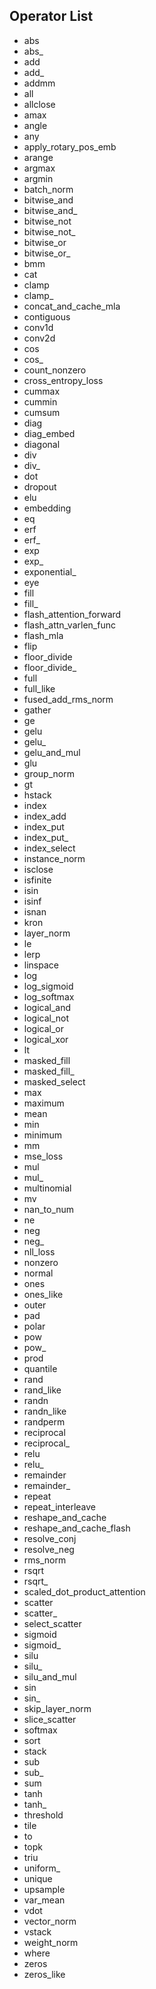 ## Operator List

- abs
- abs\_
- add
- add\_
- addmm
- all
- allclose
- amax
- angle
- any
- apply_rotary_pos_emb
- arange
- argmax
- argmin
- batch_norm
- bitwise_and
- bitwise_and\_
- bitwise_not
- bitwise_not\_
- bitwise_or
- bitwise_or\_
- bmm
- cat
- clamp
- clamp\_
- concat_and_cache_mla
- contiguous
- conv1d
- conv2d
- cos
- cos\_
- count_nonzero
- cross_entropy_loss
- cummax
- cummin
- cumsum
- diag
- diag_embed
- diagonal
- div
- div\_
- dot
- dropout
- elu
- embedding
- eq
- erf
- erf\_
- exp
- exp\_
- exponential\_
- eye
- fill
- fill\_
- flash_attention_forward
- flash_attn_varlen_func
- flash_mla
- flip
- floor_divide
- floor_divide\_
- full
- full_like
- fused_add_rms_norm
- gather
- ge
- gelu
- gelu\_
- gelu_and_mul
- glu
- group_norm
- gt
- hstack
- index
- index_add
- index_put
- index_put\_
- index_select
- instance_norm
- isclose
- isfinite
- isin
- isinf
- isnan
- kron
- layer_norm
- le
- lerp
- linspace
- log
- log_sigmoid
- log_softmax
- logical_and
- logical_not
- logical_or
- logical_xor
- lt
- masked_fill
- masked_fill\_
- masked_select
- max
- maximum
- mean
- min
- minimum
- mm
- mse_loss
- mul
- mul\_
- multinomial
- mv
- nan_to_num
- ne
- neg
- neg\_
- nll_loss
- nonzero
- normal
- ones
- ones_like
- outer
- pad
- polar
- pow
- pow\_
- prod
- quantile
- rand
- rand_like
- randn
- randn_like
- randperm
- reciprocal
- reciprocal\_
- relu
- relu\_
- remainder
- remainder\_
- repeat
- repeat_interleave
- reshape_and_cache
- reshape_and_cache_flash
- resolve_conj
- resolve_neg
- rms_norm
- rsqrt
- rsqrt\_
- scaled_dot_product_attention
- scatter
- scatter\_
- select_scatter
- sigmoid
- sigmoid\_
- silu
- silu\_
- silu_and_mul
- sin
- sin\_
- skip_layer_norm
- slice_scatter
- softmax
- sort
- stack
- sub
- sub\_
- sum
- tanh
- tanh\_
- threshold
- tile
- to
- topk
- triu
- uniform\_
- unique
- upsample
- var_mean
- vdot
- vector_norm
- vstack
- weight_norm
- where
- zeros
- zeros_like
